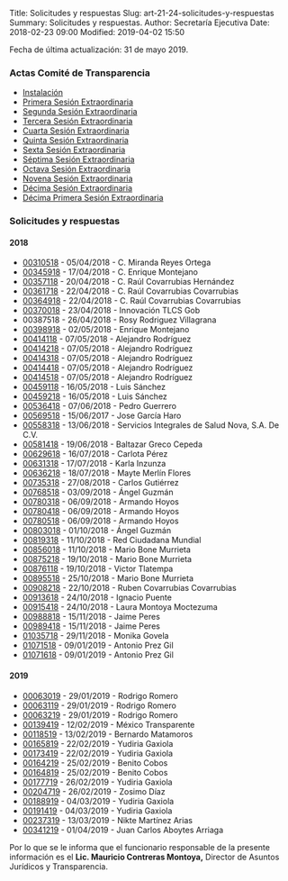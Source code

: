 Title: Solicitudes y respuestas
Slug: art-21-24-solicitudes-y-respuestas
Summary: Solicitudes y respuestas.
Author: Secretaría Ejecutiva
Date: 2018-02-23 09:00
Modified: 2019-04-02 15:50


Fecha de última actualización: 31 de mayo 2019.

### Actas Comité de Transparencia

* [Instalación](acta-comite-transparencia-2018-05-10-instalacion.pdf)
* [Primera Sesión Extraordinaria](acta-comite-transparencia-2018-05-10-primera-sesion-extraordinaria.pdf)
* [Segunda Sesión Extraordinaria](acta-comite-transparencia-2018-06-18-segunda-sesion-extraordinaria.pdf)
* [Tercera Sesión Extraordinaria](acta-comite-transparencia-2018-06-19-tercera-sesion-extraordinaria.pdf)
* [Cuarta Sesión Extraordinaria](acta-comite-transparencia-2018-06-20-cuarta-sesion-extraordinaria.pdf)
* [Quinta Sesión Extraordinaria](acta-comite-transparencia-2018-08-07-quinta-sesion-extraordinaria.pdf)
* [Sexta Sesión Extraordinaria](acta-comite-transparencia-2018-09-20-sexta-sesion-extraordinaria.pdf)
* [Séptima Sesión Extraordinaria](acta-comite-transparencia-2018-10-18-septima-sesion-extraordinaria.pdf)
* [Octava Sesión Extraordinaria](acta-comite-transparencia-2018-10-22-octava-sesion-extraordinaria.pdf)
* [Novena Sesión Extraordinaria](acta-comite-transparencia-2018-10-24-novena-sesion-extraordinaria.pdf)
* [Décima Sesión Extraordinaria](acta-comite-transparencia-2018-11-15-decima-sesion-extraordinaria.pdf)
* [Décima Primera Sesión Extraordinaria](acta-comite-transparencia-2018-11-29-decima-primera-sesion-extraordinaria.pdf)

### Solicitudes y respuestas

#### 2018

* [00310518](00310518.pdf) - 05/04/2018 - C. Miranda Reyes Ortega
* [00345918](00345918.pdf) - 17/04/2018 - C. Enrique Montejano
* [00357118](00357118.pdf) - 20/04/2018 - C. Raúl Covarrubias Hernández
* [00361718](00361718.pdf) - 22/04/2018 - C. Raúl Covarrubias Covarrubias
* [00364918](00364918.pdf) - 22/04/2018 - C. Raúl Covarrubias Covarrubias
* [00370018](00370018.pdf) - 23/04/2018 - Innovación TLCS Gob
* 00387518 - 26/04/2018 - Rosy Rodriguez Villagrana
* [00398918](00398918.pdf) - 02/05/2018 - Enrique Montejano
* [00414118](00414118.pdf) - 07/05/2018 - Alejandro Rodríguez
* [00414218](00414218.pdf) - 07/05/2018 - Alejandro Rodríguez
* [00414318](00414318.pdf) - 07/05/2018 - Alejandro Rodríguez
* [00414418](00414418.pdf) - 07/05/2018 - Alejandro Rodríguez
* [00414518](00414518.pdf) - 07/05/2018 - Alejandro Rodríguez
* [00459118](00459118.pdf) - 16/05/2018 - Luis Sánchez
* [00459218](00459218.pdf) - 16/05/2018 - Luis Sánchez
* [00536418](00536418.pdf) - 07/06/2018 - Pedro Guerrero
* [00569518](00569518.pdf) - 15/06/2017 - Jose García Haro
* [00558318](00558318.pdf) - 13/06/2018 - Servicios Integrales de Salud Nova, S.A. De C.V.
* [00581418](00581418.pdf) - 19/06/2018 - Baltazar Greco Cepeda
* [00629618](00629618.pdf) - 16/07/2018 - Carlota Pérez
* [00631318](00631318.pdf) - 17/07/2018 - Karla Inzunza
* [00636218](00636218.pdf) - 18/07/2018 - Mayte Merlín Flores
* [00735318](00735318.pdf) - 27/08/2018 - Carlos Gutiérrez
* [00768518](00768518.pdf) - 03/09/2018 - Ángel Guzmán
* [00780318](00780318.pdf) - 06/09/2018 - Armando Hoyos
* [00780418](00780418.pdf) - 06/09/2018 - Armando Hoyos
* [00780518](00780518.pdf) - 06/09/2018 - Armando Hoyos
* [00803018](00803018.pdf) - 01/10/2018 - Ángel Guzmán
* [00819318](00819318.pdf) - 11/10/2018 - Red Ciudadana Mundial
* [00856018](00856018.pdf) - 11/10/2018 - Mario Bone Murrieta
* [00875218](00875218.pdf) - 19/10/2018 - Mario Bone Murrieta
* [00876118](00876118.pdf) - 19/10/2018 - Victor Tlatempa
* [00895518](00895518.pdf) - 25/10/2018 - Mario Bone Murrieta
* [00908218](00908218.pdf) - 22/10/2018 - Ruben Covarrubias Covarrubias
* [00913618](00913618.pdf) - 24/10/2018 - Ignacio Puente
* [00915418](00915418.pdf) - 24/10/2018 - Laura Montoya Moctezuma
* [00988818](00988818.pdf) - 15/11/2018 - Jaime Peres
* [00989418](00989418.pdf) - 15/11/2018 - Jaime Peres
* [01035718](01035718.pdf) - 29/11/2018 - Monika Govela
* [01071518](01071518.pdf) - 09/01/2019 - Antonio Prez Gil
* [01071618](01071618.pdf) - 09/01/2019 - Antonio Prez Gil

#### 2019

* [00063019](00063019.pdf) - 29/01/2019 - Rodrigo Romero
* [00063119](00063119.pdf) - 29/01/2019 - Rodrigo Romero
* [00063219](00063219.pdf) - 29/01/2019 - Rodrigo Romero
* [00139419](00139419.pdf) - 12/02/2019 - México Transparente
* [00118519](00118519.pdf) - 13/02/2019 - Bernardo Matamoros
* [00165819](00165819.pdf) - 22/02/2019 - Yudiria Gaxiola
* [00173419](00173419.pdf) - 22/02/2019 - Yudiria Gaxiola
* [00164219](00164219.pdf) - 25/02/2019 - Benito Cobos
* [00164819](00164819.pdf) - 25/02/2019 - Benito Cobos
* [00177719](00177719.pdf) - 26/02/2019 - Yudiria Gaxiola
* [00204719](00204719.pdf) - 26/02/2019 - Zosimo Díaz
* [00188919](00188919.pdf) - 04/03/2019 - Yudiria Gaxiola
* [00191419](00191419.pdf) - 04/03/2019 - Yudiria Gaxiola
* [00237319](00237319.pdf) - 13/03/2019 - Nikte Martínez Arias
* [00341219](00341219.pdf) - 01/04/2019 - Juan Carlos Aboytes Arriaga

Por lo que se le informa que el funcionario responsable de la presente información es el **Lic. Mauricio Contreras Montoya,** Director de Asuntos Jurídicos y Transparencia.
